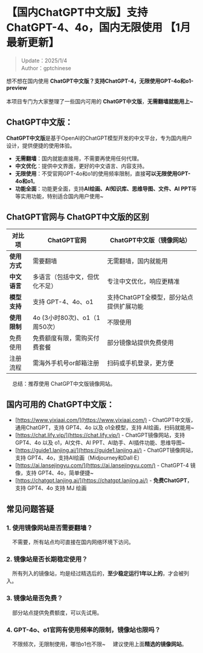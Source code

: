 # 【国内ChatGPT中文版】支持ChatGPT-4、4o，国内无限使用 【1月最新更新】 

> Update：2025/1/4 <br />
> Author：gptchinese   

想不想在国内使用 **ChatGPT中文版？支持ChatGPT-4，无限使用GPT-4o和o1-preview** <br /> 
<br /> 
本项目专门为大家整理了一些国内可用的 **ChatGPT中文版**，**无需翻墙就能用上~** <br />

## ChatGPT中文版：

**ChatGPT中文版**是基于OpenAI的ChatGPT模型开发的中文平台，专为国内用户设计，提供便捷的使用体验。<br />

- **无需翻墙**：国内就能直接用，不需要再使用任何代理。
- **中文优化**：提供中文界面，更好的中文语言、内容支持。
- **无限使用**：不受官网GPT-4o和o1的使用频率限制，直接**可以无限使用GPT-4o和o1**。
- **功能全面**：功能更全面，支持**AI绘画、AI知识库、思维导图、文件、AI PPT**等等实用功能，特别适合国内用户使用~

## ChatGPT官网与 ChatGPT中文版的区别
| 对比项 | ChatGPT官网 | ChatGPT中文版（镜像网站）|
|-------- |-------- |-------- |
| **使用方式**	| 需要翻墙 | 无需翻墙，国内就能用 |
| **中文语言**	| 多语言（包括中文，但优化不足）	| 专注中文优化，响应更精准 |
| **模型支持**	| 支持 GPT-4、4o、o1 | 支持ChatGPT全模型，部分站点提供扩展功能 |
| **使用限制**  | 4o (3小时80次)、o1（1周50次） | 不限使用 |
| 免费使用	| 免费额度有限，需购买付费套餐	| 部分镜像站提供免费使用 |
| 注册流程	| 需海外手机号or邮箱注册	| 扫码或手机登录，更方便 |

&nbsp;&nbsp;&nbsp;&nbsp;总结：推荐使用 ChatGPT中文版镜像网站。

## 国内可用的 ChatGPT中文版：

- [https://www.yixiaai.com/](https://www.yixiaai.com/) - ChatGPT中文版，通用ChatGPT，支持 GPT4、4o 以及 o1全模型，支持 AI绘画，扫码就能用~
- [https://chat.lify.vip/](https://chat.lify.vip/) - ChatGPT镜像网站，支持 GPT4、4o 以及 o1，AI文件、AI PPT、AI助手、AI插件功能、思维导图~
- [https://guide1.lanjing.ai/](https://guide1.lanjing.ai/) - ChatGPT镜像网站，支持 GPT4、4o，支持AI绘画（Midjourney和Dall·E）
- [https://ai.lansejingyu.com/](https://ai.lansejingyu.com/) - ChatGPT-4 镜像，支持 GPT4、4o，简单便捷~
- [https://chatgpt.lanjing.ai/](https://chatgpt.lanjing.ai/) - **免费ChatGPT**，支持 GPT4、4o 支持 MJ 绘画


## 常见问题答疑

### 1. 使用镜像网站是否需要翻墙？
&nbsp;&nbsp;&nbsp;&nbsp;不需要，所有站点均可直接在国内网络环境下访问。
  
### 2. 镜像站是否长期稳定使用？
&nbsp;&nbsp;&nbsp;&nbsp;所有列入的镜像站，均是经过精选后的，**至少稳定运行1年以上的**，才会被列入。

### 3. 镜像站是否免费？
&nbsp;&nbsp;&nbsp;&nbsp;部分站点提供免费额度，可以先试用。

### 4. GPT-4o、o1官网有使用频率的限制，镜像站也限吗？
&nbsp;&nbsp;&nbsp;&nbsp;不限频次，无限制使用，哪怕o1也不限~
&nbsp;&nbsp;&nbsp;&nbsp;建议使用上面**精选的镜像网站**。
